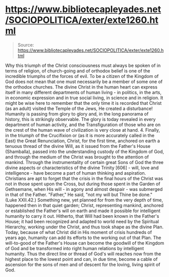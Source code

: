 # https://www.bibliotecapleyades.net/SOCIOPOLITICA/exter/exte1260.html

> Source: https://www.bibliotecapleyades.net/SOCIOPOLITICA/exter/exte1260.html

Why this triumph of the Christ consciousness must always be spoken of in terms of religion, of church-going and of orthodox belief is one of the incredible triumphs of the forces of evil. To be a citizen of the Kingdom of God does not mean that one must necessarily be a member of some one of the orthodox churches. The divine Christ in the human heart can express itself in many different departments of human living - in politics, in the arts, in economic expression and in true social living, in science and in religion. It might be wise here to remember that the only time it is recorded that Christ (as an adult) visited the Temple of the Jews, He created a disturbance! Humanity is passing from glory to glory and, in the long panorama of history, this is strikingly observable. The glory is today revealed in every department of human activity, and the Transfiguration of those who are on the crest of the human wave of civilization is very close at hand.
4. Finally, in the triumph of the Crucifixion or (as it is more accurately called in the East) the Great Renunciation, Christ, for the first time, anchored on earth a tenuous thread of the divine Will, as it issued from the Father's House (Shamballa), passed into the understanding custody of the Kingdom of God, and through the medium of the Christ was brought to the attention of mankind. Through the instrumentality of certain great Sons of God the three divine aspects or characteristics of the divine Trinity [606] - will, love and intelligence - have become a part of human thinking and aspiration. Christians are apt to forget that the crisis in the final hours of the Christ was not in those spent upon the Cross, but during those spent in the Garden of Gethsemane, when His will - in agony and almost despair - was submerged in that of the Father. "Father," He said, "not my will but Thine be done." (Luke XXII.42.)
Something new, yet planned for from the very depth of time, happened then in that quiet garden; Christ, representing mankind, anchored or established the Father's will on earth and made it possible for intelligent humanity to carry it out. Hitherto, that Will had been known in the Father's House; it had been recognized and adapted to world need by the Spiritual Hierarchy, working under the Christ, and thus took shape as the divine Plan. Today, because of what Christ did in His moment of crisis hundreds of years ago, humanity can add its efforts to the working out of that Plan. The will-to-good of the Father's House can become the goodwill of the Kingdom of God and be transformed into right human relations by intelligent humanity. Thus the direct line or thread of God's will reaches now from the highest place to the lowest point and can, in due time, become a cable of ascension for the sons of men and of descent for the loving, living spirit of God.

